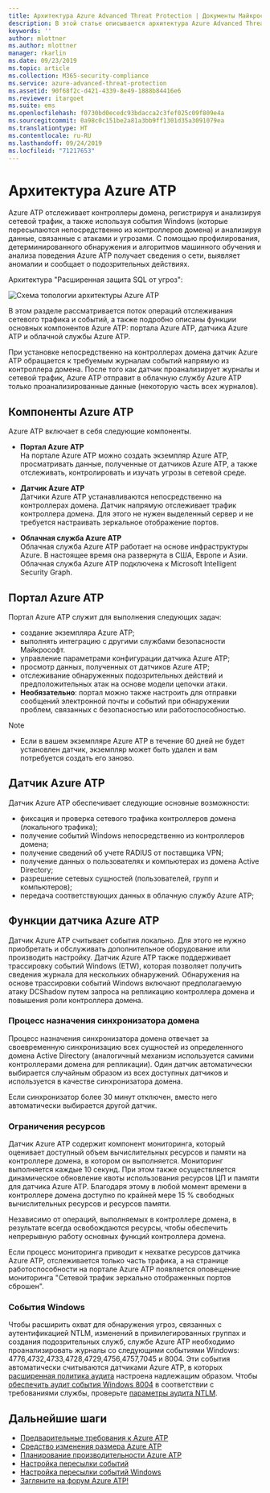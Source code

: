 ```yaml
---
title: Архитектура Azure Advanced Threat Protection | Документы Майкрософт
description: В этой статье описывается архитектура Azure Advanced Threat Protection (ATP).
keywords: ''
author: mlottner
ms.author: mlottner
manager: rkarlin
ms.date: 09/23/2019
ms.topic: article
ms.collection: M365-security-compliance
ms.service: azure-advanced-threat-protection
ms.assetid: 90f68f2c-d421-4339-8e49-1888b84416e6
ms.reviewer: itargoet
ms.suite: ems
ms.openlocfilehash: f0730bd0ecedc93bdacca2c3fef025c09f809e4a
ms.sourcegitcommit: 0a98c0c151be2a81a3bb9ff1301d35a3091079ea
ms.translationtype: HT
ms.contentlocale: ru-RU
ms.lasthandoff: 09/24/2019
ms.locfileid: "71217653"
---
```

# <a name="azure-atp-architecture"></a>Архитектура Azure ATP

Azure ATP отслеживает контроллеры домена, регистрируя и анализируя сетевой трафик, а также используя события Windows (которые пересылаются непосредственно из контроллеров домена) и анализируя данные, связанные с атаками и угрозами. С помощью профилирования, детерминированного обнаружения и алгоритмов машинного обучения и анализа поведения Azure ATP получает сведения о сети, выявляет аномалии и сообщает о подозрительных действиях.

Архитектура "Расширенная защита SQL от угроз":

![Схема топологии архитектуры Azure ATP](media/atp-architecture-topology.png)

В этом разделе рассматривается поток операций отслеживания сетевого трафика и событий, а также подробно описаны функции основных компонентов Azure ATP: портала Azure ATP, датчика Azure ATP и облачной службы Azure ATP. 

При установке непосредственно на контроллерах домена датчик Azure ATP обращается к требуемым журналам событий напрямую из контроллера домена. После того как датчик проанализирует журналы и сетевой трафик, Azure ATP отправит в облачную службу Azure ATP только проанализированные данные (некоторую часть всех журналов). 

## <a name="azure-atp-components"></a>Компоненты Azure ATP
Azure ATP включает в себя следующие компоненты.

-   **Портал Azure ATP** <br>
На портале Azure ATP можно создать экземпляр Azure ATP, просматривать данные, полученные от датчиков Azure ATP, а также отслеживать, контролировать и изучать угрозы в сетевой среде.  
-   **Датчик Azure ATP**<br>
Датчики Azure ATP устанавливаются непосредственно на контроллерах домена. Датчик напрямую отслеживает трафик контроллера домена. Для этого не нужен выделенный сервер и не требуется настраивать зеркальное отображение портов.

-   **Облачная служба Azure ATP**<br>
Облачная служба Azure ATP работает на основе инфраструктуры Azure. В настоящее время она развернута в США, Европе и Азии. Облачная служба Azure ATP подключена к Microsoft Intelligent Security Graph. 

## <a name="azure-atp-portal"></a>Портал Azure ATP 
Портал Azure ATP служит для выполнения следующих задач:
- создание экземпляра Azure ATP;
- выполнять интеграцию с другими службами безопасности Майкрософт. 
- управление параметрами конфигурации датчика Azure ATP; 
- просмотр данных, полученных от датчиков Azure ATP;
- отслеживание обнаруженных подозрительных действий и предположительных атак на основе модели цепочки атаки.
- **Необязательно**: портал можно также настроить для отправки сообщений электронной почты и событий при обнаружении проблем, связанных с безопасностью или работоспособностью.

> [!NOTE]
> - Если в вашем экземпляре Azure ATP в течение 60 дней не будет установлен датчик, экземпляр может быть удален и вам потребуется создать его заново.

## <a name="azure-atp-sensor"></a>Датчик Azure ATP
Датчик Azure ATP обеспечивает следующие основные возможности:
- фиксация и проверка сетевого трафика контроллеров домена (локального трафика);
- получение событий Windows непосредственно из контроллеров домена; 
- получение сведений об учете RADIUS от поставщика VPN;
- получение данных о пользователях и компьютерах из домена Active Directory;
- разрешение сетевых сущностей (пользователей, групп и компьютеров);
- передача соответствующих данных в облачную службу Azure ATP;

 
## <a name="azure-atp-sensor-features"></a>Функции датчика Azure ATP

Датчик Azure ATP считывает события локально. Для этого не нужно приобретать и обслуживать дополнительное оборудование или производить настройку. Датчик Azure ATP также поддерживает трассировку событий Windows (ETW), которая позволяет получить сведения журнала для нескольких обнаружений. Обнаружения на основе трассировки событий Windows включают предполагаемую атаку DCShadow путем запроса на репликацию контроллера домена и повышения роли контроллера домена.

### <a name="domain-synchronizer-process"></a>Процесс назначения синхронизатора домена

Процесс назначения синхронизатора домена отвечает за своевременную синхронизацию всех сущностей из определенного домена Active Directory (аналогичный механизм используется самими контроллерами домена для репликации). Один датчик автоматически выбирается случайным образом из всех доступных датчиков и используется в качестве синхронизатора домена. 

Если синхронизатор более 30 минут отключен, вместо него автоматически выбирается другой датчик. 
    
### <a name="resource-limitations"></a>Ограничения ресурсов

Датчик Azure ATP содержит компонент мониторинга, который оценивает доступный объем вычислительных ресурсов и памяти на контроллере домена, в котором он выполняется. Мониторинг выполняется каждые 10 секунд. При этом также осуществляется динамическое обновление квоты использования ресурсов ЦП и памяти для датчика Azure ATP. Благодаря этому в любой момент времени в контроллере домена доступно по крайней мере 15 % свободных вычислительных ресурсов и ресурсов памяти.

Независимо от операций, выполняемых в контроллере домена, в результате всегда освобождаются ресурсы, чтобы обеспечить непрерывную работу основных функций контроллера домена.

Если процесс мониторинга приводит к нехватке ресурсов датчика Azure ATP, отслеживается только часть трафика, а на странице работоспособности на портале Azure ATP появляется оповещение мониторинга "Сетевой трафик зеркально отображенных портов сброшен".

### <a name="windows-events"></a>События Windows

Чтобы расширить охват для обнаружения угроз, связанных с аутентификацией NTLM, изменений в привилегированных группах и создания подозрительных служб, службе Azure ATP необходимо проанализировать журналы со следующими событиями Windows: 4776,4732,4733,4728,4729,4756,4757,7045 и 8004. Эти события автоматически считываются датчиками Azure ATP, в которых [расширенная политика аудита](atp-advanced-audit-policy.md) настроена надлежащим образом. Чтобы [обеспечить аудит события Windows 8004](configure-windows-event-collection.md##ntlm-authentication-using-windows-event-8004) в соответствии с требованиями службы, проверьте [параметры аудита NTLM](https://blogs.technet.microsoft.com/askds/2009/10/08/ntlm-blocking-and-you-application-analysis-and-auditing-methodologies-in-windows-7/).

## <a name="next-steps"></a>Дальнейшие шаги

- [Предварительные требования к Azure ATP](atp-prerequisites.md)
- [Средство изменения размера Azure ATP](http://aka.ms/trisizingtool)
- [Планирование производительности Azure ATP](atp-capacity-planning.md)
- [Настройка пересылки событий](configure-event-forwarding.md)
- [Настройка пересылки событий Windows](configure-event-forwarding.md)
- [Загляните на форум Azure ATP!](https://aka.ms/azureatpcommunity)
